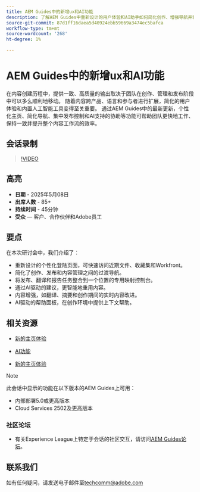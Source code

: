 ```yaml
---
title: AEM Guides中的新增ux和AI功能
description: 了解AEM Guides中重新设计的用户体验和AI助手如何简化创作、增强导航并将实时智能引入内容工作流。
source-git-commit: 87d1ff16daea5d40924ebb59669a3474ec5bafca
workflow-type: tm+mt
source-wordcount: '268'
ht-degree: 1%

---
```


# AEM Guides中的新增ux和AI功能

在内容创建历程中，提供一致、高质量的输出取决于团队在创作、管理和发布阶段中可以多么顺利地移动。 随着内容跨产品、语言和参与者进行扩展，简化的用户体验和内置人工智能工具变得至关重要。 通过AEM Guides中的最新更新，个性化主页、简化导航、集中发布控制和AI支持的协助等功能可帮助团队更快地工作、保持一致并提升整个内容工作流的效率。


## 会话录制

>[!VIDEO](https://video.tv.adobe.com/v/3458396/?quality=12&learn=on)

## 高亮

- **日期** - 2025年5月08日
- **出席人数** - 85+
- **持续时间** - 45分钟
- **受众** — 客户、合作伙伴和Adobe员工

## 要点

在本次研讨会中，我们介绍了：
- 重新设计的个性化登陆页面，可快速访问近期文件、收藏集和Workfront。
- 简化了创作、发布和内容管理之间的过渡导航。
- 将发布、翻译和报告任务整合到一个位置的专用映射控制台。
- 通过AI驱动的建议，更智能地重用内容。
- 内容增强，如翻译、摘要和创作期间的实时内容改进。
- AI驱动的帮助面板，在创作环境中提供上下文帮助。


## 相关资源

- [新的主页体验](https://experienceleague.adobe.com/zh-hans/docs/experience-manager-guides/using/user-guide/home-page/intro-home-page)

- [AI功能](https://experienceleague.adobe.com/zh-hans/docs/experience-manager-guides/using/user-guide/ai-assistant-aem/ai-assistant)

- [新的主页体验](https://experienceleague.adobe.com/zh-hans/docs/experience-manager-guides/using/install-guide/cs-ig/web-editor-configs-cs/conf-smart-suggestions)



>[!NOTE]
>
> 此会话中显示的功能在以下版本的AEM Guides上可用：
> - 内部部署5.0或更高版本
> - Cloud Services 2502及更高版本


### 社区论坛

- 有关Experience League上特定于会话的社区交互，请访问[AEM Guides论坛](https://experienceleaguecommunities.adobe.com/t5/experience-manager-guides/bd-p/xml-documentation-discussions)。


## 联系我们

如有任何疑问，请发送电子邮件至<techcomm@adobe.com>